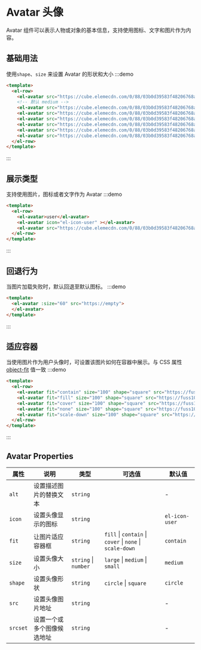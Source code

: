 # Avatar 头像

Avatar 组件可以表示人物或对象的基本信息，支持使用图标、文字和图片作为内容。

## 基础用法
使用`shape`、`size` 来设置 Avatar 的形状和大小
:::demo 
```html
<template>
  <el-row>
    <el-avatar src="https://cube.elemecdn.com/0/88/03b0d39583f48206768a7534e55bcpng.png"></el-avatar>
    <!-- 默认 medium -->
    <el-avatar src="https://cube.elemecdn.com/0/88/03b0d39583f48206768a7534e55bcpng.png" size="small"></el-avatar>
    <el-avatar src="https://cube.elemecdn.com/0/88/03b0d39583f48206768a7534e55bcpng.png" size="medium"></el-avatar>
    <el-avatar src="https://cube.elemecdn.com/0/88/03b0d39583f48206768a7534e55bcpng.png" size="large"></el-avatar>
    <el-avatar src="https://cube.elemecdn.com/0/88/03b0d39583f48206768a7534e55bcpng.png" :size="50"></el-avatar>
    <el-avatar src="https://cube.elemecdn.com/0/88/03b0d39583f48206768a7534e55bcpng.png" shape="circle"></el-avatar>
    <el-avatar src="https://cube.elemecdn.com/0/88/03b0d39583f48206768a7534e55bcpng.png" shape="square"></el-avatar>
  </el-row>
</template>
```
:::

## 展示类型
支持使用图片，图标或者文字作为 Avatar
:::demo 
```html
<template>
  <el-row>
    <el-avatar>user</el-avatar>
    <el-avatar icon="el-icon-user" ></el-avatar>
    <el-avatar src="https://cube.elemecdn.com/0/88/03b0d39583f48206768a7534e55bcpng.png"></el-avatar>
  </el-row>
</template>
```
:::


## 回退行为
当图片加载失败时，默认回退至默认图标。
:::demo 
```html
<template>
  <el-avatar :size="60" src="https://empty">
  </el-avatar>
</template>
```
:::

## 适应容器
当使用图片作为用户头像时，可设置该图片如何在容器中展示。与 CSS 属性 [object-fit](https://developer.mozilla.org/en-US/docs/Web/CSS/object-fit) 值一致
:::demo 
```html
<template>
  <el-row>
    <el-avatar fit="contain" size="100" shape="square" src="https://fuss10.elemecdn.com/e/5d/4a731a90594a4af544c0c25941171jpeg.jpeg" ></el-avatar>
    <el-avatar fit="fill" size="100" shape="square" src="https://fuss10.elemecdn.com/e/5d/4a731a90594a4af544c0c25941171jpeg.jpeg" ></el-avatar>
    <el-avatar fit="cover" size="100" shape="square" src="https://fuss10.elemecdn.com/e/5d/4a731a90594a4af544c0c25941171jpeg.jpeg" ></el-avatar>
    <el-avatar fit="none" size="100" shape="square" src="https://fuss10.elemecdn.com/e/5d/4a731a90594a4af544c0c25941171jpeg.jpeg" ></el-avatar>
    <el-avatar fit="scale-down" size="100" shape="square" src="https://fuss10.elemecdn.com/e/5d/4a731a90594a4af544c0c25941171jpeg.jpeg" ></el-avatar>
  </el-row>
</template>
```
:::


## Avatar Properties
| 属性 | 说明 | 类型 | 可选值 | 默认值 |
| --- | --- | --- | --- | --- |
| `alt` | 设置描述图片的替换文本 | `string` |  | - |
| `icon` | 设置头像显示的图标 | `string` |  | `el-icon-user` |
| `fit` | 让图片适应容器框 | `string` | `fill` \| `contain` \| `cover` \| `none` \| `scale-down` | `contain` |
| `size` | 设置头像大小 | `string` \| `number` | `large` \| `medium` \| `small` | `medium` |
| `shape` | 设置头像形状 | `string` | `circle` \| `square` | `circle` |
| `src` | 设置头像图片地址 | `string` |  | - |
| `srcset` | 设置一个或多个图像候选地址 | `string` |  | - |